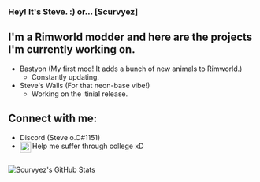 ### Hey! It's Steve. :) or... [Scurvyez]

## I'm a Rimworld modder and here are the projects I'm currently working on.

- Bastyon (My first mod! It adds a bunch of new animals to Rimworld.)
     - Constantly updating.
- Steve's Walls (For that neon-base vibe!)
     - Working on the itinial release.
     
## Connect with me:

- Discord (Steve o.O#1151)
- Help me suffer through college xD
[<img align="left" alt="Scurvyez | ko-fi" width="22px" src="https://i.imgur.com/2p03pkM.png" />][ko-fi]

<br />

<img align="left" alt="Scurvyez's GitHub Stats" src="https://github-readme-stats.vercel.app/api?username=Scurvyez&show_icons=true&hide_border=true" />

[ko-fi]: https://ko-fi.com/stevez